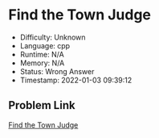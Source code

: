 # Find the Town Judge

- Difficulty: Unknown
- Language: cpp
- Runtime: N/A
- Memory: N/A
- Status: Wrong Answer
- Timestamp: 2022-01-03 09:39:12

## Problem Link
[Find the Town Judge](https://leetcode.com/problems/find-the-town-judge)

